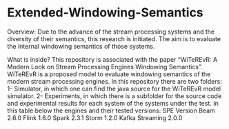 # Extended-Windowing-Semantics
Overview:
Due to the advance of the stream processing systems and the diversity of their semantics, this research is initiated. The aim is to evaluate the internal windowing semantics of those systems.

What is inside?
This repository is associated with the paper “WiTeREvR: A Modern Look on Stream Processing Engines Windowing Semantics”.
WiTeREvR is a proposed model to evaluate windowing semantics of the modern stream processing engines. 
In this repository there are two folders:
1- Simulator, in which one can find the java source for the WiTeREvR model simulator.
2- Experiments, in which there is a subfolder for the source code and experimental results for each system of the systems under the test. 
In this table below the engines and their tested versions:
SPE	Version
Beam 	2.6.0
Flink	1.6.0
Spark	2.3.1
Storm	1.2.0
Kafka Streaming	2.0.0

